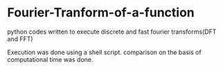 # Fourier-Tranform-of-a-function
python codes written to execute discrete and fast fourier transforms(DFT and FFT)

Execution was done using a shell script. comparison on the basis of computational time was done.
